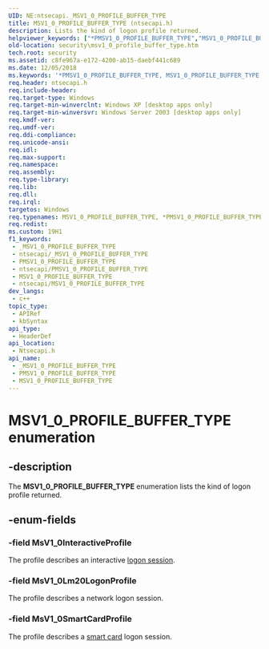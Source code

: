 ```yaml
---
UID: NE:ntsecapi._MSV1_0_PROFILE_BUFFER_TYPE
title: MSV1_0_PROFILE_BUFFER_TYPE (ntsecapi.h)
description: Lists the kind of logon profile returned.
helpviewer_keywords: ["*PMSV1_0_PROFILE_BUFFER_TYPE","MSV1_0_PROFILE_BUFFER_TYPE","MSV1_0_PROFILE_BUFFER_TYPE enumeration [Security]","MSV1_0_PROFILE_TYPE","MSV1_0_PROFILE_TYPE enumeration [Security]","MsV1_0InteractiveProfile","MsV1_0Lm20LogonProfile","MsV1_0SmartCardProfile","PMSV1_0_PROFILE_BUFFER_TYPE","PMSV1_0_PROFILE_BUFFER_TYPE enumeration pointer [Security]","_lsa_msv1_0_profile_buffer_type","ntsecapi/MSV1_0_PROFILE_BUFFER_TYPE","ntsecapi/MsV1_0InteractiveProfile","ntsecapi/MsV1_0Lm20LogonProfile","ntsecapi/MsV1_0SmartCardProfile","ntsecapi/PMSV1_0_PROFILE_BUFFER_TYPE","security.msv1_0_profile_buffer_type"]
old-location: security\msv1_0_profile_buffer_type.htm
tech.root: security
ms.assetid: c8fe967a-e172-4200-ab15-daebf441c689
ms.date: 12/05/2018
ms.keywords: '*PMSV1_0_PROFILE_BUFFER_TYPE, MSV1_0_PROFILE_BUFFER_TYPE, MSV1_0_PROFILE_BUFFER_TYPE enumeration [Security], MSV1_0_PROFILE_TYPE, MSV1_0_PROFILE_TYPE enumeration [Security], MsV1_0InteractiveProfile, MsV1_0Lm20LogonProfile, MsV1_0SmartCardProfile, PMSV1_0_PROFILE_BUFFER_TYPE, PMSV1_0_PROFILE_BUFFER_TYPE enumeration pointer [Security], _lsa_msv1_0_profile_buffer_type, ntsecapi/MSV1_0_PROFILE_BUFFER_TYPE, ntsecapi/MsV1_0InteractiveProfile, ntsecapi/MsV1_0Lm20LogonProfile, ntsecapi/MsV1_0SmartCardProfile, ntsecapi/PMSV1_0_PROFILE_BUFFER_TYPE, security.msv1_0_profile_buffer_type'
req.header: ntsecapi.h
req.include-header: 
req.target-type: Windows
req.target-min-winverclnt: Windows XP [desktop apps only]
req.target-min-winversvr: Windows Server 2003 [desktop apps only]
req.kmdf-ver: 
req.umdf-ver: 
req.ddi-compliance: 
req.unicode-ansi: 
req.idl: 
req.max-support: 
req.namespace: 
req.assembly: 
req.type-library: 
req.lib: 
req.dll: 
req.irql: 
targetos: Windows
req.typenames: MSV1_0_PROFILE_BUFFER_TYPE, *PMSV1_0_PROFILE_BUFFER_TYPE
req.redist: 
ms.custom: 19H1
f1_keywords:
 - _MSV1_0_PROFILE_BUFFER_TYPE
 - ntsecapi/_MSV1_0_PROFILE_BUFFER_TYPE
 - PMSV1_0_PROFILE_BUFFER_TYPE
 - ntsecapi/PMSV1_0_PROFILE_BUFFER_TYPE
 - MSV1_0_PROFILE_BUFFER_TYPE
 - ntsecapi/MSV1_0_PROFILE_BUFFER_TYPE
dev_langs:
 - c++
topic_type:
 - APIRef
 - kbSyntax
api_type:
 - HeaderDef
api_location:
 - Ntsecapi.h
api_name:
 - _MSV1_0_PROFILE_BUFFER_TYPE
 - PMSV1_0_PROFILE_BUFFER_TYPE
 - MSV1_0_PROFILE_BUFFER_TYPE
---
```


# MSV1_0_PROFILE_BUFFER_TYPE enumeration


## -description

The <b>MSV1_0_PROFILE_BUFFER_TYPE</b> enumeration lists the kind of logon profile returned.

## -enum-fields

### -field MsV1_0InteractiveProfile

The profile describes an interactive <a href="/windows/desktop/SecGloss/l-gly">logon session</a>.

### -field MsV1_0Lm20LogonProfile

The profile describes a network logon session.

### -field MsV1_0SmartCardProfile

The profile describes a <a href="/windows/desktop/SecGloss/s-gly">smart card</a> logon session.

